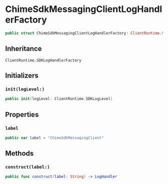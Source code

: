 # ChimeSdkMessagingClientLogHandlerFactory

``` swift
public struct ChimeSdkMessagingClientLogHandlerFactory: ClientRuntime.SDKLogHandlerFactory 
```

## Inheritance

`ClientRuntime.SDKLogHandlerFactory`

## Initializers

### `init(logLevel:)`

``` swift
public init(logLevel: ClientRuntime.SDKLogLevel) 
```

## Properties

### `label`

``` swift
public var label = "ChimeSdkMessagingClient"
```

## Methods

### `construct(label:)`

``` swift
public func construct(label: String) -> LogHandler 
```
